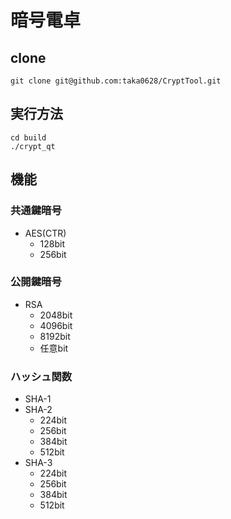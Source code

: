 # 暗号電卓

## clone

```
git clone git@github.com:taka0628/CryptTool.git
```

## 実行方法

```
cd build
./crypt_qt
```

## 機能

### 共通鍵暗号

* AES(CTR)
    * 128bit
    * 256bit

### 公開鍵暗号

* RSA
    * 2048bit
    * 4096bit
    * 8192bit
    * 任意bit

### ハッシュ関数
* SHA-1
* SHA-2
    * 224bit
    * 256bit
    * 384bit
    * 512bit
* SHA-3
    * 224bit
    * 256bit
    * 384bit
    * 512bit
